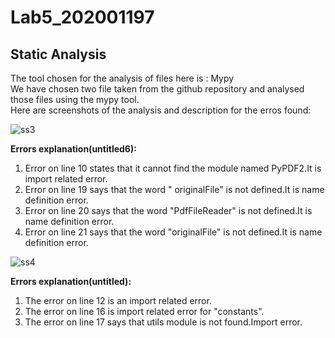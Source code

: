 # Lab5_202001197
## Static Analysis
The tool chosen for the analysis of files here is : Mypy  
We have chosen two file taken from the github repository and analysed those files using the mypy tool.  
Here are screenshots of the analysis and description for the erros found:  
  
![ss3](https://user-images.githubusercontent.com/77341773/225579811-e49972bc-1583-406a-80f8-23ba9d8286ec.png)  

**Errors explanation(untitled6):**  
1. Error on line 10 states that it cannot find the module named PyPDF2.It is import related error.  
2. Error on line 19 says that the word " originalFile" is not defined.It is name definition error.  
3. Error on line 20 says that the word "PdfFileReader" is not defined.It is name definition error.  
4. Error on line 21 says that the word "originalFile" is not defined.It is name definition error.  
  
![ss4](https://user-images.githubusercontent.com/77341773/225580010-513a7cfe-236b-4ccc-a029-90a9e1766d95.png)
  
**Errors explanation(untitled):**  
1. The error on line 12 is an import related error.  
2. The error on line 16 is import related error for "constants".  
3. The error on line 17 says that utils module is not found.Import error.

